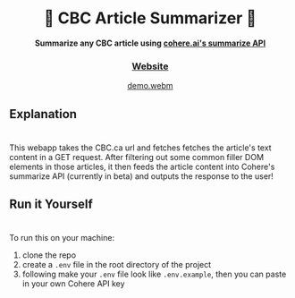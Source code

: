 <div align="center">
  <h1>🍁 CBC Article Summarizer 📰</h1>
  <p>
    <strong>Summarize any CBC article using <a href="https://cohere.ai/" target="_blank" rel="noreferrer">cohere.ai's summarize API</a></strong>
  </p>

   <h3>
    <a target="_blank" rel="noopener noreferrer" href="TODO">Website</a>
  </h3>

[demo.webm](https://user-images.githubusercontent.com/44420929/221619290-383c9444-2590-47b6-8cc4-ec8c80b751c7.webm)

</div>

## Explanation

#

This webapp takes the CBC.ca url and fetches fetches the article's text content in a GET request. After filtering out some common filler DOM elements in those articles, it then feeds the article content into Cohere's summarize API (currently in beta) and outputs the response to the user!

## Run it Yourself
# 
To run this on your machine:
1. clone the repo
2. create a `.env` file in the root directory of the project
3. following make your `.env` file look like `.env.example`, then you can paste in your own Cohere API key
